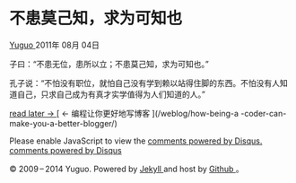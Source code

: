 #  不患莫己知，求为可知也

[ Yuguo ](http://yuguo.us) 2011年 08月 04日

子曰：“不患无位，患所以立；不患莫己知，求为可知也。”

孔子说：“不怕没有职位，就怕自己没有学到赖以站得住脚的东西。不怕没有人知道自己，只求自己成为有真才实学值得为人们知道的人。”

[ read later → ](/weblog/read-later/) [ ← 编程让你更好地写博客 ](/weblog/how-being-a
-coder-can-make-you-a-better-blogger/)

Please enable JavaScript to view the [ comments powered by Disqus.
](http://disqus.com/?ref_noscript) [ comments powered by  Disqus
](http://disqus.com)

© 2009 – 2014 Yuguo. Powered by [ Jekyll ](https://github.com/mojombo/jekyll)
and host by [ Github ](https://github.com/yuguo) 。

